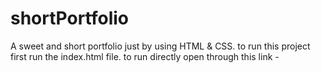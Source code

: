 # shortPortfolio
A sweet and short portfolio just by using HTML &amp; CSS.
to run this project first run the index.html file. 
to run directly open through this link -
